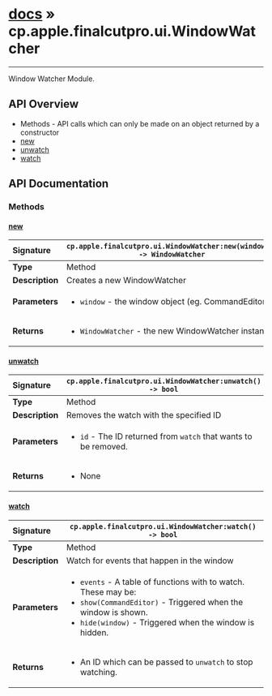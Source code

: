 # [docs](index.md) » cp.apple.finalcutpro.ui.WindowWatcher
---

Window Watcher Module.

## API Overview
* Methods - API calls which can only be made on an object returned by a constructor
 * [new](#new)
 * [unwatch](#unwatch)
 * [watch](#watch)

## API Documentation

### Methods

#### [new](#new)
| <span style="float: left;">**Signature**</span> | <span style="float: left;">`cp.apple.finalcutpro.ui.WindowWatcher:new(windowFn) -> WindowWatcher` </span>                                                          |
| -----------------------------------------------------|---------------------------------------------------------------------------------------------------------|
| **Type**                                             | Method                                                                                         |
| **Description**                                      | Creates a new WindowWatcher                                                                                         |
| **Parameters**                                       | <ul><li>`window` 	- the window object (eg. CommandEditor)</li></ul> |
| **Returns**                                          | <ul><li>`WindowWatcher`	- the new WindowWatcher instance.</li></ul>          |

#### [unwatch](#unwatch)
| <span style="float: left;">**Signature**</span> | <span style="float: left;">`cp.apple.finalcutpro.ui.WindowWatcher:unwatch() -> bool` </span>                                                          |
| -----------------------------------------------------|---------------------------------------------------------------------------------------------------------|
| **Type**                                             | Method                                                                                         |
| **Description**                                      | Removes the watch with the specified ID                                                                                         |
| **Parameters**                                       | <ul><li>`id` - The ID returned from `watch` that wants to be removed.</li></ul> |
| **Returns**                                          | <ul><li>None</li></ul>          |

#### [watch](#watch)
| <span style="float: left;">**Signature**</span> | <span style="float: left;">`cp.apple.finalcutpro.ui.WindowWatcher:watch() -> bool` </span>                                                          |
| -----------------------------------------------------|---------------------------------------------------------------------------------------------------------|
| **Type**                                             | Method                                                                                         |
| **Description**                                      | Watch for events that happen in the window                                                                                         |
| **Parameters**                                       | <ul><li>`events` - A table of functions with to watch. These may be:</li><li>  `show(CommandEditor)` - Triggered when the window is shown.</li><li>  `hide(window)` - Triggered when the window is hidden.</li></ul> |
| **Returns**                                          | <ul><li>An ID which can be passed to `unwatch` to stop watching.</li></ul>          |

